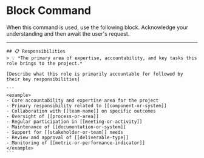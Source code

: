 # Block Command

When this command is used, use the following block. Acknowledge your understanding and then await the user's request.

---

``````````
## 📋 Responsibilities
> 💡 *The primary area of expertise, accountability, and key tasks this role brings to the project.*

[Describe what this role is primarily accountable for followed by their key responsibilities]

```
<example>
- Core accountability and expertise area for the project
- Primary responsibility related to [[component-or-system]]
- Collaboration with [[team-name]] on specific outcomes
- Oversight of [[process-or-area]]
- Regular participation in [[meeting-or-activity]]
- Maintenance of [[documentation-or-system]]
- Support for [[stakeholder-or-team]] needs
- Review and approval of [[deliverable-type]]
- Monitoring of [[metric-or-performance-indicator]]
</example>
```
``````````
